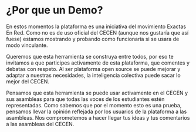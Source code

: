¿Por que un Demo?
======

En estos momentos la plataforma es una iniciativa del movimiento Exactas En Red. Como no es de uso oficial del CECEN (aunque nos gustaría que así fuese) estamos mostrando y probando como funcionaría si se usara de modo vinculante.

Queremos que esta herramienta se construya entre todos, por eso te invitamos a que participes activamente de esta plataforma, que comentes y debatas con respeto. Al ser plataforma open source se puede mejorar y adaptar a nuestras necesidades, la inteligencia colectiva puede sacar lo mejor del CECEN. 

Pensamos que esta herramienta se puede usar activamente en el CECEN y sus asambleas para que todas las voces de los estudiantes estén representadas. Como sabemos que por el momento esto es una prueba, pensamos llevar la opinión reflejada por los usuarios de la plataforma a las asambleas. Nos comprometemos a hacer llegar tus ideas y tus comentarios a las asambleas del CECEN.
